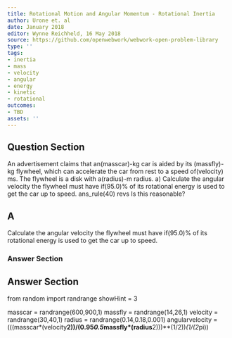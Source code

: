 ```yaml
---
title: Rotational Motion and Angular Momentum - Rotational Inertia
author: Urone et. al
date: January 2018
editor: Wynne Reichheld, 16 May 2018
source: https://github.com/openwebwork/webwork-open-problem-library
type: ''
tags:
- inertia
- mass
- velocity
- angular
- energy
- kinetic
- rotational
outcomes:
- TBD
assets: ''
---
```


## Question Section 

An advertisement claims that an(masscar)-kg car is aided by its
(massfly)-kg flywheel, which can accelerate the car from rest to a speed of(velocity) ms. The flywheel is a disk with a(radius)-m radius. 
a) Calculate the angular velocity the flywheel must have if(95.0)% of its rotational energy is used to get the car up to speed.
ans_rule(40) revs
Is this reasonable?

## A
Calculate the angular velocity the flywheel must have if(95.0)% of its rotational energy is used to get the car up to speed.
### Answer Section


## Answer Section

from random import randrange
showHint = 3

masscar = randrange(600,900,1)
massfly = randrange(14,26,1)
velocity = randrange(30,40,1)
radius = randrange(0.14,0.18,0.001)
angularvelocity =(((masscar*(velocity**2))/(0.95*0.5*massfly*(radius**2)))**(1/2))*(1/(2*pi))